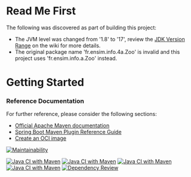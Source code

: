 # Read Me First
The following was discovered as part of building this project:

* The JVM level was changed from '1.8' to '17', review the [JDK Version Range](https://github.com/spring-projects/spring-framework/wiki/Spring-Framework-Versions#jdk-version-range) on the wiki for more details.
* The original package name 'fr.ensim.info.4a.Zoo' is invalid and this project uses 'fr.ensim.info.a.Zoo' instead.

# Getting Started

### Reference Documentation
For further reference, please consider the following sections:

* [Official Apache Maven documentation](https://maven.apache.org/guides/index.html)
* [Spring Boot Maven Plugin Reference Guide](https://docs.spring.io/spring-boot/docs/3.0.0/maven-plugin/reference/html/)
* [Create an OCI image](https://docs.spring.io/spring-boot/docs/3.0.0/maven-plugin/reference/html/#build-image)

[![Maintainability](https://api.codeclimate.com/v1/badges/1422dd731d028b298e38/maintainability)](https://codeclimate.com/github/florentin72/Zoo/maintainability)

[![Java CI with Maven](https://github.com/florentin72/Zoo/actions/workflows/maven.yml/badge.svg)](https://github.com/florentin72/Zoo/actions/workflows/maven.yml)
[![Java CI with Maven](https://github.com/florentin72/Zoo/actions/workflows/maven-publish.yml/badge.svg)](https://github.com/florentin72/Zoo/actions/workflows/maven-publish.yml)
[![Java CI with Maven](https://github.com/florentin72/Zoo/actions/workflows/ant.yml/badge.svg)](https://github.com/florentin72/Zoo/actions/workflows/ant.yml)
[![Java CI with Maven](https://github.com/florentin72/Zoo/actions/workflows/maven.yml/badge.svg)](https://github.com/florentin72/Zoo/actions/workflows/maven.yml)
[![Dependency Review](https://github.com/florentin72/Zoo/actions/workflows/dependency-review.yml/badge.svg)](https://github.com/florentin72/Zoo/actions/workflows/dependency-review.yml)